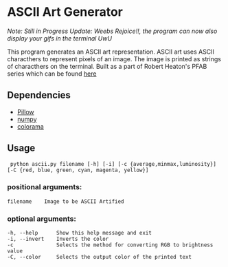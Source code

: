 # ASCII Art Generator 
*Note: Still in Progress*
*Update: Weebs Rejoice!!, the program can now also display your gifs in the terminal UwU*

This program generates an ASCII art representation. ASCII art uses ASCII characthers to represent pixels of an image. The image is printed as strings of characthers on the terminal. Built as a part of Robert Heaton's PFAB series which can be found [here](https://robertheaton.com/2018/06/12/programming-projects-for-advanced-beginners-ascii-art/)

## Dependencies
* [Pillow](https://python-pillow.org)
* [numpy](https://numpy.org/)
* [colorama](https://pypi.org/project/colorama/)

## Usage
` python ascii.py filename [-h] [-i] [-c {average,minmax,luminosity}] [-C {red, blue, green, cyan, magenta, yellow}]` <br/>

### positional arguments:
    filename    Image to be ASCII Artified
### optional arguments:
    -h, --help      Show this help message and exit
    -i, --invert    Inverts the color
    -c              Selects the method for converting RGB to brightness value
    -C, --color     Selects the output color of the printed text

